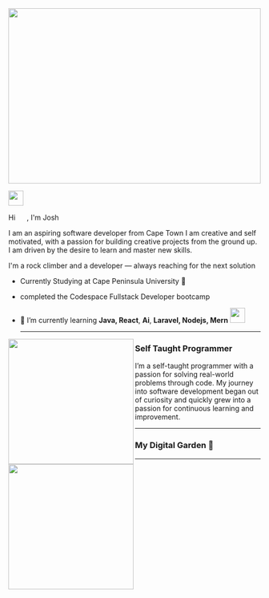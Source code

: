 
<img src="https://github.com/user-attachments/assets/bf799ffd-7bae-46dc-bab2-21e38658ffb9" style="width: 100%; height: 350px; object-fit: cover;" />


<p align='center'>

<a href="https://www.linkedin.com/in/josh-twigg-b61443267/"><img height="30" src="https://github.com/WaylonWalker/WaylonWalker/blob/main/icon/linkedin.png?raw=true"></a>
</p>


Hi <img width="15px"  height="15px"  src="https://github.com/rajput2107/rajput2107/blob/master/Assets/Hi.gif"> , I'm Josh

I am an aspiring software developer from Cape Town I am creative and self motivated, with a passion for building creative projects from
the ground up. I am driven by the desire to learn and master new skills.

I'm a rock climber and a developer — always reaching for the next solution

- Currently Studying at Cape Peninsula University 🔭 
- completed the Codespace Fullstack Developer bootcamp
- 🌱 I’m currently learning **Java, React**, **Ai**, **Laravel, Nodejs, Mern** <img src="https://media.giphy.com/media/WUlplcMpOCEmTGBtBW/giphy.gif" width="30">

  ---
 

 <p>
  <img width="250" align='left' src="https://github.com/WaylonWalker/WaylonWalker/blob/main/icon/hacktoberfest.png?raw=true">
</p>


 <p>
  <img width="250" align='left' src="https://github.com/WaylonWalker/WaylonWalker/blob/main/icon/hacktoberfest.png?raw=true">
</p>
 
### Self Taught Programmer

I’m a self-taught programmer with a passion for solving real-world problems through code. My journey into software development began out of curiosity and quickly grew into a passion for continuous learning and improvement.

 ---



### My Digital Garden 🌱

---













